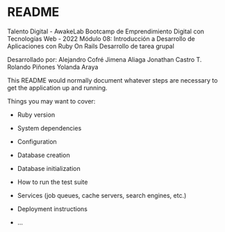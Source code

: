 # README

Talento Digital - AwakeLab
Bootcamp de Emprendimiento Digital con Tecnologías Web - 2022
Módulo 08: Introducción a Desarrollo de Aplicaciones con Ruby On Rails
Desarrollo de tarea grupal

Desarrollado por:
Alejandro Cofré
Jimena Aliaga
Jonathan Castro T.
Rolando Piñones
Yolanda Araya


This README would normally document whatever steps are necessary to get the
application up and running.

Things you may want to cover:

* Ruby version

* System dependencies

* Configuration

* Database creation

* Database initialization

* How to run the test suite

* Services (job queues, cache servers, search engines, etc.)

* Deployment instructions

* ...
